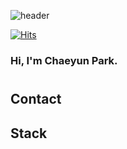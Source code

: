 
![header](https://capsule-render.vercel.app/api?type=venom&color=gradient&customColorList=2,9,20,21,22,23,25&height=200&section=header&text=diglowc&fontSize=70&animation=fadeIn)


[![Hits](https://hits.seeyoufarm.com/api/count/incr/badge.svg?url=https%3A%2F%2Fgithub.com%2Fdiglowc&count_bg=%234D75B8&title_bg=%23373434&icon=&icon_color=%23E7E7E7&title=Github&edge_flat=false)](https://hits.seeyoufarm.com)
### Hi, I'm Chaeyun Park.

#
## Contact

## Stack
